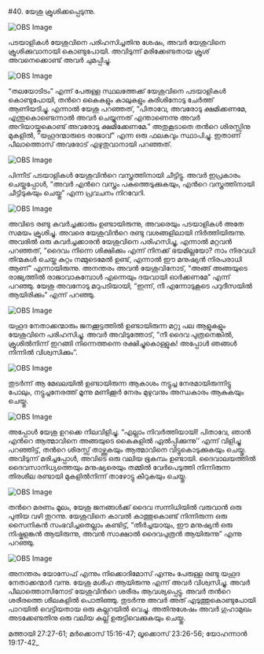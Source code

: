 #40. യേശു ക്രൂശിക്കപ്പെടുന്നു.

![OBS Image](https://cdn.door43.org/obs/jpg/360px/obs-en-40-01.jpg)

പടയാളികള്‍ യേശുവിനെ പരിഹസിച്ചതിനു ശേഷം, അവര്‍ യേശുവിനെ ക്രൂശിക്കുവാനായി കൊണ്ടുപോയി. അവിടുന്ന് മരിക്കേണ്ടതായ ക്രൂശ് അവനെക്കൊണ്ട്‌ അവര്‍ ചുമപ്പിച്ചു. 

![OBS Image](https://cdn.door43.org/obs/jpg/360px/obs-en-40-02.jpg)

“തലയോടിടം” എന്ന് പേരുള്ള സ്ഥലത്തേക്ക് യേശുവിനെ പടയാളികള്‍ കൊണ്ടുപോയി, തന്‍റെ കൈകളും കാലുകളും കുരിശിനോടു ചേര്‍ത്ത് ആണിയടിച്ചു. എന്നാല്‍ യേശു പറഞ്ഞത്, “പിതാവേ, അവരോടു ക്ഷമിക്കണമേ, എന്തുകൊണ്ടെന്നാല്‍ അവര്‍ ചെയ്യുന്നത് എന്താണെന്നു  അവര്‍ അറിയായ്കകൊണ്ട് അവരോടു ക്ഷമിക്കേണമേ.” അതുകൂടാതെ തന്‍റെ ശിരസ്സിനു മുകളില്‍, “യഹൂദന്മാരുടെ രാജാവ്” എന്ന ഒരു ഫലകവും സ്ഥാപിച്ചു. ഇതാണ് പീലാത്തൊസ് അവരോട് എഴുതുവാനായി പറഞ്ഞത്. 

![OBS Image](https://cdn.door43.org/obs/jpg/360px/obs-en-40-03.jpg)

പിന്നീട് പടയാളികള്‍ യേശുവിന്‍റെ വസ്ത്രത്തിനായി ചീട്ടിട്ടു. അവര്‍ ഇപ്രകാരം ചെയ്തപ്പോള്‍, “അവര്‍ എന്‍റെ വസ്ത്രം പകുത്തെടുക്കുകയും, എന്‍റെ വസ്ത്രത്തിനായി ചീട്ടിടുകയും ചെയ്തു” എന്ന പ്രവചനം നിറവേറി.

![OBS Image](https://cdn.door43.org/obs/jpg/360px/obs-en-40-04.jpg)

അവിടെ രണ്ടു കവര്‍ച്ചക്കാരും ഉണ്ടായിരുന്നു, അവരെയും പടയാളികള്‍ അതേ സമയം ക്രൂശിച്ചു. അവരെ യേശുവിന്‍റെ രണ്ടു വശങ്ങളിലായി നിര്‍ത്തിയിരുന്നു. അവരില്‍ ഒരു കവര്‍ച്ചക്കാരന്‍ യേശുവിനെ പരിഹസിച്ചു, എന്നാല്‍ മറ്റവന്‍ പറഞ്ഞത്, “ദൈവം നിന്നെ ശിക്ഷിക്കും എന്ന് നിനക്ക് ഭയമില്ലയോ? നാം നിരവധി തിന്മകള്‍ ചെയ്ത കുറ്റം നമ്മുടെമേല്‍ ഉണ്ട്, എന്നാല്‍ ഈ മനുഷ്യന്‍ നിരപരാധി ആണ്” എന്നായിരുന്നു. അനന്തരം അവന്‍ യേശുവിനോട്, “അങ്ങ് അങ്ങയുടെ രാജ്യത്തില്‍ രാജാവാകുമ്പോള്‍  എന്നെയും ദയവായി ഓര്‍ക്കണമേ” എന്ന് പറഞ്ഞു. യേശു അവനോടു മറുപടിയായി, “ഇന്ന്, നീ എന്നോടുകൂടെ പറുദീസയില്‍ ആയിരിക്കും” എന്ന് പറഞ്ഞു. 

![OBS Image](https://cdn.door43.org/obs/jpg/360px/obs-en-40-05.jpg)

യഹൂദ നേതാക്കന്മാരും ജനക്കൂട്ടത്തില്‍ ഉണ്ടായിരുന്ന മറ്റു പല ആളുകളും യേശുവിനെ പരിഹസിച്ചു. അവര്‍ അവിടുത്തോട്, “നീ ദൈവ പുത്രനെങ്കില്‍, ക്രൂശില്‍നിന്ന് ഇറങ്ങി നിന്നെത്തന്നെ രക്ഷിച്ചുകൊള്ളുക! അപ്പോള്‍ ഞങ്ങള്‍ നിന്നില്‍ വിശ്വസിക്കും”.  

![OBS Image](https://cdn.door43.org/obs/jpg/360px/obs-en-40-06.jpg)

തുടര്‍ന്ന്  ആ മേഖലയില്‍ ഉണ്ടായിരുന്ന ആകാശം നട്ടുച്ച നേരമായിരുന്നിട്ടു പോലും, നട്ടുച്ചനേരത്ത് മൂന്നു മണിക്കൂര്‍ നേരം മുഴുവനും അന്ധകാരം ആകുകയും ചെയ്തു.

![OBS Image](https://cdn.door43.org/obs/jpg/360px/obs-en-40-07.jpg)

അപ്പോള്‍ യേശു ഉറക്കെ നിലവിളിച്ചു.  “എല്ലാം നിവര്‍ത്തിയായി! പിതാവേ, ഞാന്‍ എന്‍റെ ആത്മാവിനെ അങ്ങയുടെ കൈകളില്‍ ഏല്‍പ്പിക്കുന്നു’’ എന്ന് വിളിച്ചു പറഞ്ഞിട്ട്, തന്‍റെ ശിരസ്സ്‌ താഴ്ത്തുകയും ആത്മാവിനെ വിട്ടുകൊടുക്കുകയും ചെയ്തു. അവിടുന്ന് മരിച്ചപ്പോള്‍, അവിടെ ഒരു വലിയ ഭൂകമ്പം ഉണ്ടായി. ദൈവാലയത്തില്‍ ദൈവസാനിധ്യത്തെയും മനുഷ്യരെയും തമ്മില്‍ വേര്‍പെടുത്തി നിന്നിരുന്ന തിരശീല രണ്ടായി മുകളില്‍നിന്ന് താഴോട്ടു കീറുകയും ചെയ്തു.

![OBS Image](https://cdn.door43.org/obs/jpg/360px/obs-en-40-08.jpg)

തന്‍റെ മരണം മൂലം, യേശു ജനങ്ങള്‍ക്ക്‌ ദൈവ സന്നിധിയില്‍ വരുവാന്‍ ഒരു പുതിയ വഴി തുറന്നു. യേശുവിനെ കാവല്‍ കാത്തുകൊണ്ട് നിന്നിരുന്ന ഒരു സൈനികന്‍ സംഭവിച്ചതെല്ലാം  കണ്ടിട്ട്, “തീര്‍ച്ചയായും, ഈ മനുഷ്യന്‍ ഒരു നിഷ്കളങ്കന്‍ ആയിരുന്നു, അവന്‍ സാക്ഷാല്‍ ദൈവപുത്രന്‍ ആയിരുന്നു” എന്നു പറഞ്ഞു. 

![OBS Image](https://cdn.door43.org/obs/jpg/360px/obs-en-40-09.jpg)

അനന്തരം യോസേഫ് എന്നും നിക്കൊദിമോസ് എന്നും പേരുള്ള രണ്ടു യഹൂദ നേതാക്കന്മാര്‍ വന്നു. യേശു മശീഹ ആയിരുന്നു എന്ന് അവര്‍ വിശ്വസിച്ചു. അവര്‍ പീലാത്തൊസിനോട് യേശുവിന്‍റെ ശരീരം ആവശ്യപ്പെട്ടു. അവര്‍ തന്‍റെ ശരീരത്തെ ശീലകളില്‍ പൊതിഞ്ഞു.  തുടര്‍ന്നു അവര്‍ അത് എടുത്തുകൊണ്ടുപോയി പാറയില്‍ വെട്ടിയതായ ഒരു കല്ലറയില്‍ വെച്ചു. അതിനുശേഷം അവര്‍ ഗുഹാമുഖം അടക്കേണ്ടതിനു ഒരു വലിയ കല്ല്‌ ഉരുട്ടിവെക്കുകയും ചെയ്തു.

മത്തായി 27:27-61; മര്‍ക്കൊസ് 15:16-47; ലൂക്കൊസ് 23:26-56; യോഹന്നാന്‍ 19:17-42_

